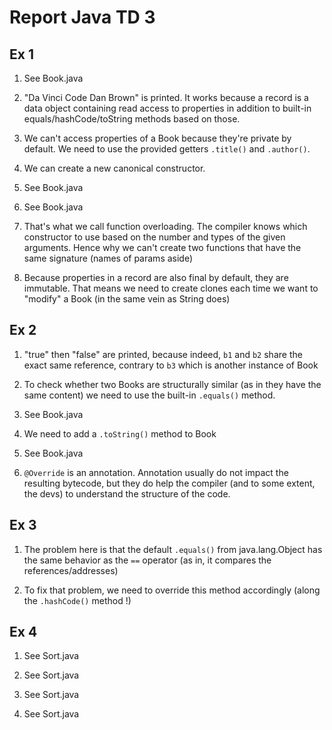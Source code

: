 # Report Java TD 3

## Ex 1

1) See Book.java

2) "Da Vinci Code Dan Brown" is printed.
   It works because a record is a data object containing read access to properties
   in addition to built-in equals/hashCode/toString methods based on those.
   
3) We can't access properties of a Book because they're private by default.
   We need to use the provided getters `.title()` and `.author()`.
   
4) We can create a new canonical constructor.

5) See Book.java

6) See Book.java

7) That's what we call function overloading. The compiler knows which constructor to use
   based on the number and types of the given arguments. Hence why we can't create
   two functions that have the same signature (names of params aside)
   
8) Because properties in a record are also final by default, they are immutable.
   That means we need to create clones each time we want to "modify" a Book
   (in the same vein as String does)
   
## Ex 2

1) "true" then "false" are printed, because indeed, `b1` and `b2` share the exact same
   reference, contrary to `b3` which is another instance of Book
   
2) To check whether two Books are structurally similar (as in they have the same content)
   we need to use the built-in `.equals()` method.
   
3) See Book.java

4) We need to add a `.toString()` method to Book

5) See Book.java

6) `@Override` is an annotation. Annotation usually do not impact the resulting bytecode,
   but they do help the compiler (and to some extent, the devs) to understand the structure
   of the code.
   
## Ex 3

1) The problem here is that the default `.equals()` from java.lang.Object has the same
   behavior as the `==` operator (as in, it compares the references/addresses)
   
2) To fix that problem, we need to override this method accordingly
   (along the `.hashCode()` method !)
   
## Ex 4

1) See Sort.java

2) See Sort.java

3) See Sort.java

4) See Sort.java